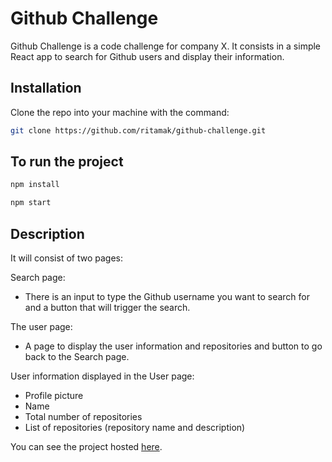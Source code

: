 # Github Challenge

Github Challenge is a code challenge for company X. It consists in a simple React app to search for Github users and display their information.

## Installation
Clone the repo into your machine with the command:

```bash
git clone https://github.com/ritamak/github-challenge.git
```

## To run the project

```javascript
npm install

npm start
```

## Description
It will consist of two pages:

Search page:
- There is an input to type the Github username you want to search for and a button that will trigger the search.

The user page: 
- A page to display the user information and repositories and button to go back to the Search page.

User information displayed in the User page:
- Profile picture
- Name
- Total number of repositories
- List of repositories (repository name and description)

You can see the project hosted [here](https://pip.pypa.io/en/stable/).

